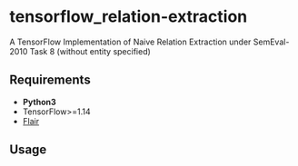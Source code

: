 # tensorflow_relation-extraction
A TensorFlow Implementation of Naive Relation Extraction under SemEval-2010 Task 8 (without entity specified)

## Requirements
+ **Python3**
+ TensorFlow>=1.14
+ [Flair](https://github.com/zalandoresearch/flair)

## Usage

